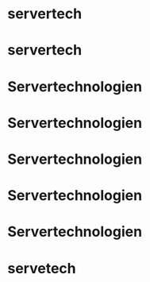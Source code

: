 # servertech
# servertech
# Servertechnologien
# Servertechnologien
# Servertechnologien
# Servertechnologien
# Servertechnologien
# servetech
